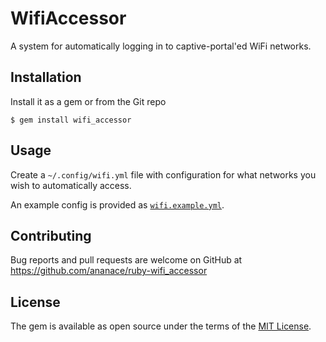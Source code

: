 # WifiAccessor

A system for automatically logging in to captive-portal'ed WiFi networks.

## Installation

Install it as a gem or from the Git repo

    $ gem install wifi_accessor

## Usage

Create a `~/.config/wifi.yml` file with configuration for what networks you wish to automatically access.

An example config is provided as [`wifi.example.yml`](wifi.example.yml).


## Contributing

Bug reports and pull requests are welcome on GitHub at https://github.com/ananace/ruby-wifi_accessor

## License

The gem is available as open source under the terms of the [MIT License](https://opensource.org/licenses/MIT).
